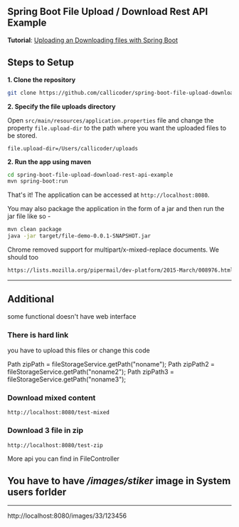 ## Spring Boot File Upload / Download Rest API Example

**Tutorial**: [Uploading an Downloading files with Spring Boot](https://www.callicoder.com/spring-boot-file-upload-download-rest-api-example/)

## Steps to Setup

**1. Clone the repository** 

```bash
git clone https://github.com/callicoder/spring-boot-file-upload-download-rest-api-example.git
```

**2. Specify the file uploads directory**

Open `src/main/resources/application.properties` file and change the property `file.upload-dir` to the path where you want the uploaded files to be stored.

```
file.upload-dir=/Users/callicoder/uploads
```

**2. Run the app using maven**

```bash
cd spring-boot-file-upload-download-rest-api-example
mvn spring-boot:run
```

That's it! The application can be accessed at `http://localhost:8080`.

You may also package the application in the form of a jar and then run the jar file like so -

```bash
mvn clean package
java -jar target/file-demo-0.0.1-SNAPSHOT.jar
```

Chrome removed support for multipart/x-mixed-replace documents. We should too

```html
https://lists.mozilla.org/pipermail/dev-platform/2015-March/008976.html
```

---------------------------------
## Additional 
some functional doesn't have web interface 

### There is hard link 
you have to upload this files or change this code 

   Path zipPath = fileStorageService.getPath("noname");
        Path zipPath2 = fileStorageService.getPath("noname2");
        Path zipPath3 = fileStorageService.getPath("noname3");
        
### Download mixed content 
```http request
http://localhost:8080/test-mixed
```

### Download 3 file in zip  
```http request
http://localhost:8080/test-zip
```

More api you can find in FileController

## You have to have  */images/stiker* image in System users forlder 

----------------------
http://localhost:8080/images/33/123456